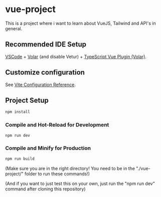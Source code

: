 # vue-project

This is a project where i want to learn about VueJS, Tailwind and API's in general. 

## Recommended IDE Setup

[VSCode](https://code.visualstudio.com/) + [Volar](https://marketplace.visualstudio.com/items?itemName=Vue.volar) (and disable Vetur) + [TypeScript Vue Plugin (Volar)](https://marketplace.visualstudio.com/items?itemName=Vue.vscode-typescript-vue-plugin).

## Customize configuration

See [Vite Configuration Reference](https://vitejs.dev/config/).

## Project Setup

```sh
npm install
```

### Compile and Hot-Reload for Development

```sh
npm run dev
```

### Compile and Minify for Production

```sh
npm run build
```

(Make sure you are in the right directory! You need to be in the "./vue-project/" folder to run these commands!)

(And if you want to just test this on your own, just run the "npm run dev" command after cloning this repository)